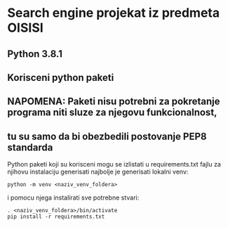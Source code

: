 # Search engine projekat iz predmeta OISISI
## Python 3.8.1
## Korisceni python paketi
## NAPOMENA: Paketi nisu potrebni za pokretanje programa niti sluze za njegovu funkcionalnost,
## tu su samo da bi obezbedili postovanje PEP8 standarda
Python paketi koji su korisceni mogu se izlistati u requirements.txt fajlu
za njihovu instalaciju generisati najbolje je generisati lokalni venv:
```
python -m venv <naziv_venv_foldera>
```
i pomocu njega instalirati sve potrebne stvari:
```
. <naziv_venv_foldera>/bin/activate
pip install -r requirements.txt
```
